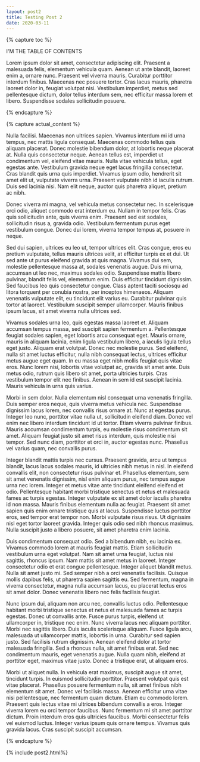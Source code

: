 ```yaml
---
layout: post2
title: Testing Post 2
date: 2020-03-11
---
```

{% capture toc %}

I'M THE TABLE OF CONTENTS

Lorem ipsum dolor sit amet, consectetur adipiscing elit. Praesent a malesuada felis, elementum vehicula quam. Aenean ut ante blandit, laoreet enim a, ornare nunc. Praesent vel viverra mauris. Curabitur porttitor interdum finibus. Maecenas nec posuere tortor. Cras lacus mauris, pharetra laoreet dolor in, feugiat volutpat nisi. Vestibulum imperdiet, metus sed pellentesque dictum, dolor tellus interdum sem, nec efficitur massa lorem et libero. Suspendisse sodales sollicitudin posuere.

{% endcapture %}


{% capture actual_content %}

Nulla facilisi. Maecenas non ultrices sapien. Vivamus interdum mi id urna tempus, nec mattis ligula consequat. Maecenas commodo tellus quis aliquam placerat. Donec molestie bibendum dolor, at lobortis neque placerat at. Nulla quis consectetur neque. Aenean tellus est, imperdiet ut condimentum vel, eleifend vitae mauris. Nulla vitae vehicula tellus, eget egestas ante. Vestibulum gravida neque eget lacus fringilla consectetur. Cras blandit quis urna quis imperdiet. Vivamus ipsum odio, hendrerit sit amet elit ut, vulputate viverra urna. Praesent vulputate nibh id iaculis rutrum. Duis sed lacinia nisi. Nam elit neque, auctor quis pharetra aliquet, pretium ac nibh.

Donec viverra mi magna, vel vehicula metus consectetur nec. In scelerisque orci odio, aliquet commodo erat interdum eu. Nullam in tempor felis. Cras quis sollicitudin ante, quis viverra enim. Praesent sed est sodales, sollicitudin risus a, gravida odio. Vestibulum fermentum purus eget vestibulum congue. Donec dui lorem, viverra tempor tempus at, posuere in neque.

Sed dui sapien, ultrices eu leo ut, tempor ultrices elit. Cras congue, eros eu pretium vulputate, tellus mauris ultrices velit, at efficitur turpis ex et dui. Ut sed ante ut purus eleifend gravida at quis magna. Vivamus dui sem, molestie pellentesque massa at, sodales venenatis augue. Duis mi urna, accumsan ut leo nec, maximus sodales odio. Suspendisse mattis libero pulvinar, blandit felis vel, elementum enim. Duis efficitur tincidunt dignissim. Sed faucibus leo quis consectetur congue. Class aptent taciti sociosqu ad litora torquent per conubia nostra, per inceptos himenaeos. Aliquam venenatis vulputate elit, eu tincidunt elit varius eu. Curabitur pulvinar quis tortor at laoreet. Vestibulum suscipit semper ullamcorper. Mauris finibus ipsum lacus, sit amet viverra nulla ultrices sed.

Vivamus sodales urna leo, quis egestas massa laoreet et. Aliquam accumsan tempus massa, sed suscipit sapien fermentum a. Pellentesque feugiat sodales sapien, eget lobortis arcu consequat eget. Mauris ornare, mauris in aliquam lacinia, enim ligula vestibulum libero, a iaculis ligula tellus eget justo. Aliquam erat volutpat. Donec nec molestie purus. Sed eleifend, nulla sit amet luctus efficitur, nulla nibh consequat lectus, ultrices efficitur metus augue eget quam. In eu massa eget nibh mollis feugiat quis vitae eros. Nunc lorem nisi, lobortis vitae volutpat ac, gravida sit amet ante. Duis metus odio, rutrum quis libero sit amet, porta ultricies turpis. Cras vestibulum tempor elit nec finibus. Aenean in sem id est suscipit lacinia. Mauris vehicula in urna quis varius.

Morbi in sem dolor. Nulla elementum nisl consequat urna venenatis fringilla. Duis semper eros neque, quis viverra metus vehicula nec. Suspendisse dignissim lacus lorem, nec convallis risus ornare at. Nunc at egestas purus. Integer leo nunc, porttitor vitae nulla ut, sollicitudin eleifend diam. Donec vel enim nec libero interdum tincidunt id ut tortor. Etiam viverra pulvinar finibus. Mauris accumsan condimentum turpis, eu molestie risus condimentum sit amet. Aliquam feugiat justo sit amet risus interdum, quis molestie nisi tempor. Sed nunc diam, porttitor et orci in, auctor egestas nunc. Phasellus vel varius quam, nec convallis purus.

Integer blandit mattis turpis nec cursus. Praesent gravida, arcu ut tempus blandit, lacus lacus sodales mauris, id ultricies nibh metus in nisl. In eleifend convallis elit, non consectetur risus pulvinar et. Phasellus elementum, sem sit amet venenatis dignissim, nisl enim aliquam purus, nec tempus augue urna nec lorem. Integer et metus vitae ante tincidunt eleifend eleifend et odio. Pellentesque habitant morbi tristique senectus et netus et malesuada fames ac turpis egestas. Integer vulputate ex sit amet dolor iaculis pharetra id non massa. Mauris finibus elementum nulla ac feugiat. Praesent sit amet sapien quis enim ornare tristique quis at lacus. Suspendisse luctus porttitor eros, sed tempor erat tempor non. Morbi vulputate risus risus. Ut dignissim nisl eget tortor laoreet gravida. Integer quis odio sed nibh rhoncus maximus. Nulla suscipit justo a libero posuere, sit amet pharetra enim lacinia.

Duis condimentum consequat odio. Sed a bibendum nibh, eu lacinia ex. Vivamus commodo lorem at mauris feugiat mattis. Etiam sollicitudin vestibulum urna eget volutpat. Nam sit amet urna feugiat, luctus nisi sagittis, rhoncus ipsum. Nam mattis sit amet metus in laoreet. Integer consectetur odio et erat congue pellentesque. Integer aliquet blandit metus. Nulla sit amet justo mi. Sed semper nibh a orci venenatis facilisis. Quisque mollis dapibus felis, ut pharetra sapien sagittis eu. Sed fermentum, magna in viverra consectetur, magna nulla accumsan lacus, eu placerat lectus eros sit amet dolor. Donec venenatis libero nec felis facilisis feugiat.

Nunc ipsum dui, aliquam non arcu nec, convallis luctus odio. Pellentesque habitant morbi tristique senectus et netus et malesuada fames ac turpis egestas. Donec ut convallis ante. Fusce purus turpis, eleifend ut ullamcorper in, tristique nec enim. Nunc viverra lacus nec aliquam porttitor. Morbi nec sagittis libero. Duis iaculis scelerisque aliquam. Fusce ligula arcu, malesuada ut ullamcorper mattis, lobortis in urna. Curabitur sed sapien justo. Sed facilisis rutrum dignissim. Aenean eleifend dolor at tortor malesuada fringilla. Sed a rhoncus nulla, sit amet finibus erat. Sed nec condimentum mauris, eget venenatis augue. Nulla quam nibh, eleifend at porttitor eget, maximus vitae justo. Donec a tristique erat, ut aliquam eros.

Morbi ut aliquet nulla. In vehicula erat maximus, suscipit augue sit amet, tincidunt turpis. In euismod sollicitudin porttitor. Praesent volutpat quis est vitae placerat. Phasellus posuere fermentum nulla, sit amet finibus nibh elementum sit amet. Donec vel facilisis massa. Aenean efficitur urna vitae nisi pellentesque, nec fermentum quam dictum. Etiam eu commodo lorem. Praesent quis lectus vitae mi ultrices bibendum convallis a eros. Integer viverra lorem eu orci tempor faucibus. Nunc fermentum mi sit amet porttitor dictum. Proin interdum eros quis ultricies faucibus. Morbi consectetur felis vel euismod luctus. Integer varius ipsum quis ornare tempus. Vivamus quis gravida lacus. Cras suscipit suscipit accumsan.

{% endcapture %}

{% include post2.html%}